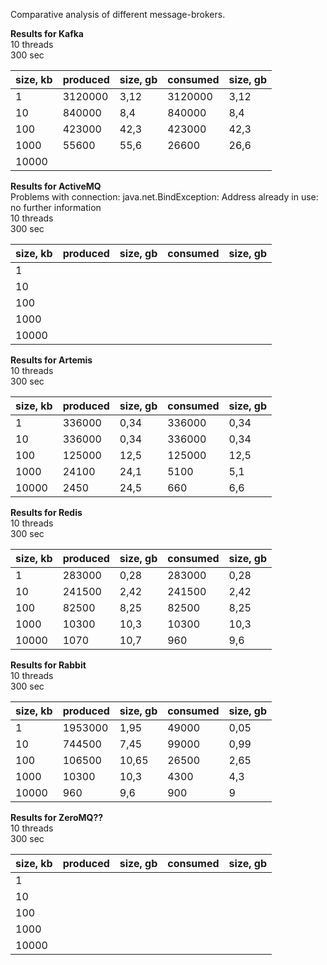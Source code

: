 Comparative analysis of different message-brokers.

**Results for Kafka**  
10 threads  
300 sec  

| size, kb | produced | size, gb | consumed | size, gb |
|----------|---------|--------|---|--------|
| 1        | 3120000 | 3,12 | 3120000 | 3,12 |
| 10       | 840000 | 8,4   | 840000  | 8,4  |
| 100      | 423000 | 42,3  | 423000  | 42,3 |
| 1000     | 55600 | 55,6   | 26600   | 26,6 |
| 10000    |  |  |  |  |  |

**Results for ActiveMQ**  
Problems with connection: java.net.BindException: Address already in use: no further information  
10 threads  
300 sec

| size, kb | produced | size, gb | consumed | size, gb |
|----------|---------|--------|---|--------|
| 1        |  |  |  |  | 
| 10       |  |  |  |  |
| 100      |  |  |  |  |
| 1000     |  |  |   |  |
| 10000    |  |  |   |  |

**Results for Artemis**  
10 threads  
300 sec

| size, kb | produced | size, gb | consumed | size, gb |
|----------|---------|--------|---|--------|
| 1        | 336000 | 0,34 | 336000 | 0,34 |
| 10       | 336000 | 0,34 | 336000 | 0,34 | 
| 100      | 125000 | 12,5 | 125000 | 12,5 |
| 1000     | 24100  | 24,1 | 5100   | 5,1  |
| 10000    | 2450   | 24,5 | 660    | 6,6  |

**Results for Redis**  
10 threads  
300 sec

| size, kb | produced | size, gb | consumed | size, gb |
|----------|---------|--------|---|--------|
| 1        | 283000 | 0,28 | 283000 | 0,28 |
| 10       | 241500 | 2,42 | 241500 | 2,42 |
| 100      | 82500  | 8,25 | 82500  | 8,25 |
| 1000     | 10300  | 10,3 | 10300  | 10,3 |
| 10000    | 1070   | 10,7 | 960    | 9,6 |

**Results for Rabbit**  
10 threads  
300 sec

| size, kb | produced | size, gb | consumed | size, gb |
|----------|---------|--------|---|--------|
| 1        | 1953000 | 1,95  | 49000 | 0,05 | 
| 10       | 744500  | 7,45  | 99000 | 0,99 |
| 100      | 106500  | 10,65 | 26500 | 2,65 |
| 1000     | 10300   | 10,3  | 4300  | 4,3 |
| 10000    | 960     | 9,6   | 900   | 9 |

**Results for ZeroMQ??**  
10 threads  
300 sec

| size, kb | produced | size, gb | consumed | size, gb |
|----------|---------|--------|---|--------|
| 1        |  |  |  |  |
| 10       |  |  |  |  |
| 100      |  |  |  |  |
| 1000     |  |  |   |  |
| 10000    |  |  |   |  |
